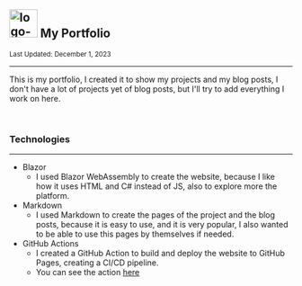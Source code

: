 ## <img src="favicon.ico" alt="logo-portfolio" width="50" height="50" /> My Portfolio
<p><small>Last Updated: December 1, 2023</small></p>
<hr>

This is my portfolio, I created it to show my projects and my blog posts, I don't have a lot of projects yet of blog posts, but I'll try to add everything I work on here.

<br>

### Technologies
<hr>

- Blazor
    - I used Blazor WebAssembly to create the website, because I like how it uses HTML and C# instead of JS, also to explore more the platform.
- Markdown
    - I used Markdown to create the pages of the project and the blog posts, because it is easy to use, and it is very popular, I also wanted to be able to use this pages by themselves if needed.
- GitHub Actions
    - I created a GitHub Action to build and deploy the website to GitHub Pages, creating a CI/CD pipeline.
    - You can see the action [here](https://github.com/biosh0KEd/MyPortafolio/blob/main/.github/workflows/main.yml)

<br>